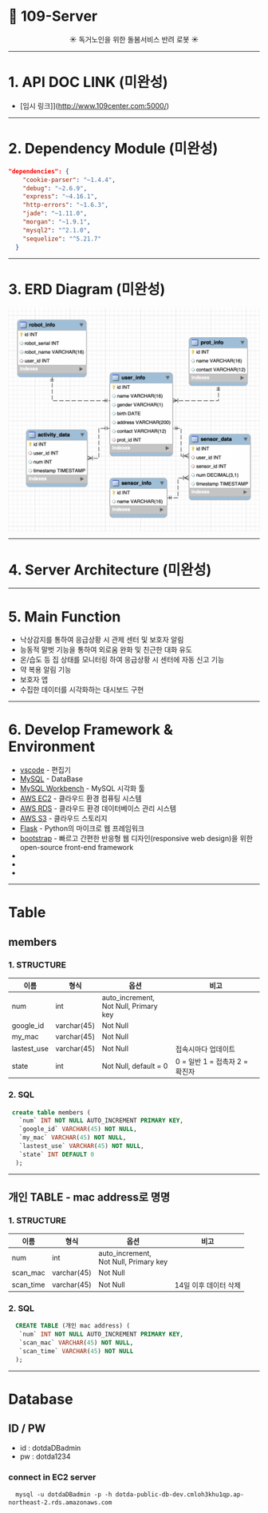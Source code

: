 # 🐶 109-Server  

<!-- <div align="center" style="display:flex;">
	<img src="./FlaskServer/static/image/109.png" width="250">
</div> -->
<div align="center"> 
☀️ 독거노인을 위한 돌봄서비스 반려 로봇 ☀️  
<br>
</div>

---

# 1. API DOC LINK (미완성)

* [임시 링크]](http://www.109center.com:5000/) 

---

# 2. Dependency Module (미완성)
```json
"dependencies": {
    "cookie-parser": "~1.4.4",
    "debug": "~2.6.9",
    "express": "~4.16.1",
    "http-errors": "~1.6.3",
    "jade": "~1.11.0",
    "morgan": "~1.9.1",
    "mysql2": "^2.1.0",
    "sequelize": "^5.21.7"
  }
```

---


# 3. ERD Diagram (미완성)

<div align="center" style="display:flex;">
	<img src="./ERD.png">
</div>

---

# 4. Server Architecture (미완성)

<!-- <div align="center" style="display:flex;">
	<img src="./image/server-architecture2.jpeg">
</div> -->

---

# 5. Main Function

* 낙상감지를 통하여 응급상황 시 관제 센터 및 보호자 알림
* 능동적 말벗 기능을 통하여 외로움 완화 및 친근한 대화 유도
* 온/습도 등 집 상태를 모니터링 하여 응급상황 시 센터에 자동 신고 기능
* 약 복용 알림 기능
* 보호자 앱
* 수집한 데이터를 시각화하는 대시보드 구현


---

# 6. Develop Framework & Environment

* [vscode](https://code.visualstudio.com/) - 편집기
* [MySQL](https://www.mysql.com/) - DataBase
* [MySQL Workbench](https://www.mysql.com/products/workbench/) - MySQL 시각화 툴
* [AWS EC2](https://aws.amazon.com/ko/ec2/?sc_channel=PS&sc_campaign=acquisition_KR&sc_publisher=google&sc_medium=english_ec2_b&sc_content=ec2_e&sc_detail=aws%20ec2&sc_category=ec2&sc_segment=177228231544&sc_matchtype=e&sc_country=KR&s_kwcid=AL!4422!3!177228231544!e!!g!!aws%20ec2&ef_id=WkRozwAAAnO-lPWy:20180412120123:s) - 클라우드 환경 컴퓨팅 시스템
* [AWS RDS](https://aws.amazon.com/ko/rds/) - 클라우드 환경 데이터베이스 관리 시스템
* [AWS S3](https://aws.amazon.com/ko/s3/) - 클라우드 스토리지
* [Flask](https://flask.palletsprojects.com/en/1.1.x/) -  Python의 마이크로 웹 프레임워크
* [bootstrap](https://getbootstrap.com/) -  빠르고 간편한 반응형 웹 디자인(responsive web design)을 위한 open-source front-end framework
*
*
*
---
# Table
## members
### 1. STRUCTURE
| 이름 | 형식 | 옵션 | 비고 | 
| ------ | ------ | ------ | ------ |
| num | int | auto_increment,<br>Not Null, Primary key | |
| google_id | varchar(45) | Not Null | |
| my_mac | varchar(45) | Not Null | |
| lastest_use | varchar(45) | Not Null | 접속시마다 업데이트 |
| state | int | Not Null, default = 0 | 0 = 일반 1 = 접촉자 2 = 확진자 | 
### 2. SQL
```SQL
 create table members (
   `num` INT NOT NULL AUTO_INCREMENT PRIMARY KEY,
   `google_id` VARCHAR(45) NOT NULL,
   `my_mac` VARCHAR(45) NOT NULL,
   `lastest_use` VARCHAR(45) NOT NULL,
   `state` INT DEFAULT 0
  );
```

------------------------------------
## 개인 TABLE - mac address로 명명
### 1. STRUCTURE
| 이름 | 형식 | 옵션 | 비고 | 
| ------ | ------ | ------ | ------ |
| num | int | auto_increment,<br>Not Null, Primary key | |
| scan_mac | varchar(45) | Not Null | |
| scan_time | varchar(45) | Not Null | 14일 이후 데이터 삭제 |
 
### 2. SQL
```SQL
  CREATE TABLE (개인 mac address) (
   `num` INT NOT NULL AUTO_INCREMENT PRIMARY KEY,
   `scan_mac` VARCHAR(45) NOT NULL,
   `scan_time` VARCHAR(45) NOT NULL
  );
```

--------------------------------------

# Database
## ID / PW
  + id : dotdaDBadmin
  + pw : dotda1234

### connect in EC2 server
```
  mysql -u dotdaDBadmin -p -h dotda-public-db-dev.cmloh3khu1qp.ap-northeast-2.rds.amazonaws.com
```